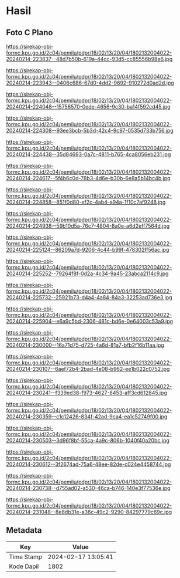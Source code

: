 # Hasil

## Foto C Plano

https://sirekap-obj-formc.kpu.go.id/2c04/pemilu/pdpr/18/02/13/20/04/1802132004022-20240214-223837--48d7b50b-619a-44cc-93d5-cc85556b98e6.jpg

https://sirekap-obj-formc.kpu.go.id/2c04/pemilu/pdpr/18/02/13/20/04/1802132004022-20240214-223943--0406c686-67d0-4dd2-9692-910272d0ad2d.jpg

https://sirekap-obj-formc.kpu.go.id/2c04/pemilu/pdpr/18/02/13/20/04/1802132004022-20240214-224048--15756570-0ede-4656-9c30-ba14f592cd45.jpg

https://sirekap-obj-formc.kpu.go.id/2c04/pemilu/pdpr/18/02/13/20/04/1802132004022-20240214-224308--93ee3bcb-5b3d-42c4-9c97-0535d733b756.jpg

https://sirekap-obj-formc.kpu.go.id/2c04/pemilu/pdpr/18/02/13/20/04/1802132004022-20240214-224438--35d84693-0a7c-4811-b765-4ca8056eb231.jpg

https://sirekap-obj-formc.kpu.go.id/2c04/pemilu/pdpr/18/02/13/20/04/1802132004022-20240214-224617--5f4b6c0d-78b3-4d6e-b30b-6e8a5b14bc4b.jpg

https://sirekap-obj-formc.kpu.go.id/2c04/pemilu/pdpr/18/02/13/20/04/1802132004022-20240214-224858--851f0d80-ef2c-4ab4-a94a-1f10c7af9248.jpg

https://sirekap-obj-formc.kpu.go.id/2c04/pemilu/pdpr/18/02/13/20/04/1802132004022-20240214-224938--59b10d5a-76c7-4804-8a0e-a6d2eff7564d.jpg

https://sirekap-obj-formc.kpu.go.id/2c04/pemilu/pdpr/18/02/13/20/04/1802132004022-20240214-225124--86209a7d-9206-4c44-b99f-478302ff56ac.jpg

https://sirekap-obj-formc.kpu.go.id/2c04/pemilu/pdpr/18/02/13/20/04/1802132004022-20240214-225252--79264f8f-0d2a-4c34-9a45-23abca2114c9.jpg

https://sirekap-obj-formc.kpu.go.id/2c04/pemilu/pdpr/18/02/13/20/04/1802132004022-20240214-225732--25921b73-d4a4-4a84-84a3-32253ad736e3.jpg

https://sirekap-obj-formc.kpu.go.id/2c04/pemilu/pdpr/18/02/13/20/04/1802132004022-20240214-225904--e6a9c5bd-2306-481c-bd6e-0e64003c53a9.jpg

https://sirekap-obj-formc.kpu.go.id/2c04/pemilu/pdpr/18/02/13/20/04/1802132004022-20240214-230000--16a71d75-d725-4a6d-81a7-bfb2f16b11aa.jpg

https://sirekap-obj-formc.kpu.go.id/2c04/pemilu/pdpr/18/02/13/20/04/1802132004022-20240214-230107--6aef72b4-2bad-4e08-b962-ee1b022c0752.jpg

https://sirekap-obj-formc.kpu.go.id/2c04/pemilu/pdpr/18/02/13/20/04/1802132004022-20240214-230241--f339ed38-f973-4627-8453-aff3cd612845.jpg

https://sirekap-obj-formc.kpu.go.id/2c04/pemilu/pdpr/18/02/13/20/04/1802132004022-20240214-230359--c1c12426-834f-42ad-9ca4-ea1c52749f00.jpg

https://sirekap-obj-formc.kpu.go.id/2c04/pemilu/pdpr/18/02/13/20/04/1802132004022-20240214-230503--3d96f8bf-55ca-4a9c-806b-1040f40a20bc.jpg

https://sirekap-obj-formc.kpu.go.id/2c04/pemilu/pdpr/18/02/13/20/04/1802132004022-20240214-230612--3f2674ad-75a6-48ee-82de-c024e4458744.jpg

https://sirekap-obj-formc.kpu.go.id/2c04/pemilu/pdpr/18/02/13/20/04/1802132004022-20240214-230738--d755ad02-a530-46ca-b746-140e3f77536e.jpg

https://sirekap-obj-formc.kpu.go.id/2c04/pemilu/pdpr/18/02/13/20/04/1802132004022-20240214-231048--8e8db31e-a36c-49c2-9290-84297779c69c.jpg


## Metadata

| Key        | Value               |
| ---------- | ------------------- |
| Time Stamp | 2024-02-17 13:05:41 |
| Kode Dapil | 1802                |




